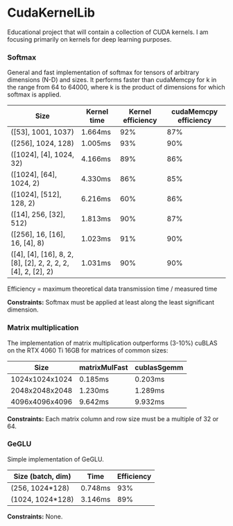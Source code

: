 # CudaKernelLib

Educational project that will contain a collection of CUDA kernels. I am focusing primarily on kernels for deep learning purposes.

### Softmax
General and fast implementation of softmax for tensors of arbitrary dimensions (N-D) and sizes. It performs faster than cudaMemcpy for k in the range from 64 to 64000, where k is the product of dimensions for which softmax is applied.

| Size | Kernel time | Kernel efficiency | cudaMemcpy efficiency |
|---|---|---|---|
| ([53], 1001, 1037) | 1.664ms | 92% | 87% |
| ([256], 1024, 128) | 1.005ms | 93% | 90% |
| ([1024], [4], 1024, 32) | 4.166ms | 89% | 86% |
| ([1024], [64], 1024, 2) | 4.330ms | 86% | 85% |
| ([1024], [512], 128, 2) | 6.216ms | 60% | 86% |
| ([14], 256, [32], 512) | 1.813ms | 90% | 87% |
| ([256], 16, [16], 16, [4], 8) | 1.023ms | 91% | 90% |
| ([4], [4], [16], 8, 2, [8], [2], 2, 2, 2, 2, [4], 2, [2], 2) | 1.031ms | 90% | 90% |

Efficiency = maximum theoretical data transmission time / measured time

**Constraints:** Softmax must be applied at least along the least significant dimension.

### Matrix multiplication

The implementation of matrix multiplication outperforms (3-10%) cuBLAS on the RTX 4060 Ti 16GB for matrices of common sizes:

| Size | matrixMulFast | cublasSgemm |
|---|---|---|
| 1024x1024x1024 | 0.185ms | 0.203ms |
| 2048x2048x2048 | 1.230ms | 1.289ms |
| 4096x4096x4096 | 9.642ms | 9.932ms |

**Constraints:** Each matrix column and row size must be a multiple of 32 or 64.

### GeGLU

Simple implementation of GeGLU.

| Size (batch, dim) | Time | Efficiency |
|---|---|---|
| (256, 1024*128) | 0.748ms | 93% |
| (1024, 1024*128) | 3.146ms | 89% |

**Constraints:** None.
